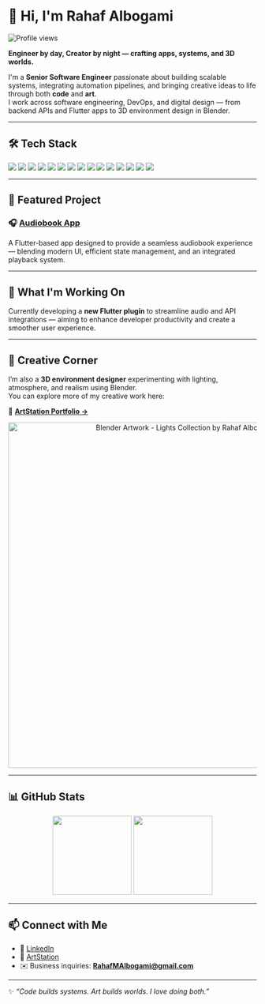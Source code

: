 # 👋 Hi, I'm Rahaf Albogami

![Profile views](https://komarev.com/ghpvc/?username=RahafAlbogami&style=flat&color=lightgrey)


**Engineer by day, Creator by night — crafting apps, systems, and 3D worlds.**

I'm a **Senior Software Engineer** passionate about building scalable systems, integrating automation pipelines, and bringing creative ideas to life through both **code** and **art**.  
I work across software engineering, DevOps, and digital design — from backend APIs and Flutter apps to 3D environment design in Blender.

---

## 🛠️ Tech Stack

<p align="left">
  <img src="https://img.shields.io/badge/Dart-000000?style=flat&logo=dart&logoColor=white" />
  <img src="https://img.shields.io/badge/Flutter-000000?style=flat&logo=flutter&logoColor=white" />
  <img src="https://img.shields.io/badge/Appian-000000?style=flat&logo=appian&logoColor=white" />
  <img src="https://img.shields.io/badge/Docker-000000?style=flat&logo=docker&logoColor=white" />
  <img src="https://img.shields.io/badge/Jenkins-000000?style=flat&logo=jenkins&logoColor=white" />
  <img src="https://img.shields.io/badge/Figma-000000?style=flat&logo=figma&logoColor=white" />
  <img src="https://img.shields.io/badge/MongoDB-000000?style=flat&logo=mongodb&logoColor=white" />
  <img src="https://img.shields.io/badge/MSSQL-000000?style=flat&logo=microsoftsqlserver&logoColor=white" />
  <img src="https://img.shields.io/badge/Oracle-000000?style=flat&logo=oracle&logoColor=white" />
  <img src="https://img.shields.io/badge/Postman-000000?style=flat&logo=postman&logoColor=white" />
  <img src="https://img.shields.io/badge/Redis-000000?style=flat&logo=redis&logoColor=white" />
  <img src="https://img.shields.io/badge/Selenium-000000?style=flat&logo=selenium&logoColor=white" />
  <img src="https://img.shields.io/badge/SQLite-000000?style=flat&logo=sqlite&logoColor=white" />
  <img src="https://img.shields.io/badge/Firebase-000000?style=flat&logo=firebase&logoColor=white" />
  <img src="https://img.shields.io/badge/Blender-000000?style=flat&logo=blender&logoColor=white" />
</p>

---

## 🚀 Featured Project

### 🎧 [Audiobook App](https://github.com/RahafAlbogami/audiobook)
A Flutter-based app designed to provide a seamless audiobook experience — blending modern UI, efficient state management, and an integrated playback system.

---

## 🔭 What I'm Working On
Currently developing a **new Flutter plugin** to streamline audio and API integrations — aiming to enhance developer productivity and create a smoother user experience.

---

## 🎨 Creative Corner

I’m also a **3D environment designer** experimenting with lighting, atmosphere, and realism using Blender.  
You can explore more of my creative work here:

🎨 [**ArtStation Portfolio →**](https://www.artstation.com/rahafmalbogami)

<p align="center">
  <img src="https://cdnb.artstation.com/p/assets/images/images/074/955/333/large/rahaf-albogami-lights-collection8.jpg?1713371871" width="700px" alt="Blender Artwork - Lights Collection by Rahaf Albogami" />
</p>

---

## 📊 GitHub Stats

<p align="center">
  <img src="https://github-readme-stats.vercel.app/api?username=RahafAlbogami&show_icons=true&theme=graywhite&hide_border=true" height="160" />
  <img src="https://github-readme-stats.vercel.app/api/top-langs/?username=RahafAlbogami&layout=compact&theme=graywhite&hide_border=true" height="160" />
</p>

---

## 📫 Connect with Me

- 💼 [LinkedIn](https://www.linkedin.com/in/rahaf-albogami)  
- 🎨 [ArtStation](https://www.artstation.com/rahafmalbogami)  
- ✉️ Business inquiries: **RahafMAlbogami@gmail.com**

---

✨ *“Code builds systems. Art builds worlds. I love doing both.”*
